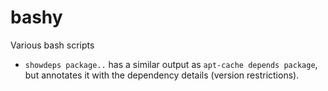 # bashy

Various bash scripts

- `showdeps package..` has a similar output as `apt-cache depends package`, but annotates it with the dependency details (version restrictions).

